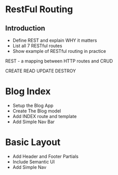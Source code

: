 # RestFul Routing

## Introduction
* Define REST and explain WHY it matters
* List all 7 RESTful routes
* Show example of RESTful routing in practice

REST - a mapping between HTTP routes and CRUD

CREATE
READ
UPDATE
DESTROY

# Blog Index
* Setup the Blog App
* Create The Blog model
* Add INDEX route and template
* Add Simple Nav Bar

# Basic Layout
* Add Header and Footer Partials
* Include Semantic UI
* Add Simple Nav
